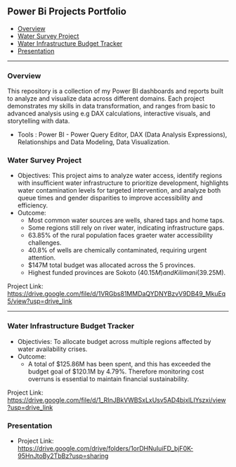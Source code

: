 ## Power Bi Projects Portfolio
- [Overview](#overview)
- [Water Survey Project](#water-survey-project)
- [Water Infrastructure Budget Tracker](#water-infrastructure-budget-tracker)
- [Presentation](#presentation)

---

### Overview
This repository is a collection of my Power BI dashboards and reports built to analyze and visualize data across different domains. Each project demonstrates my skills in data transformation, and ranges from basic to advanced analysis using e.g DAX calculations, interactive visuals, and storytelling with data.
- Tools : Power BI - Power Query Editor, DAX (Data Analysis Expressions), Relationships and Data Modeling, Data Visualization.

### Water Survey Project
- Objectives: This project aims to analyze water access, identify regions with insufficient water infrastructure to prioritize development, highlights water contamination levels for targeted intervention, and analyze both queue times and gender disparities to improve accessibility and efficiency.
- Outcome:
   * Most common water sources are wells, shared taps and home taps.
   * Some regions still rely on river water, indicating infrastructure gaps.
   * 63.85% of the rural population faces graeter water accessibility challenges.
   * 40.8% of wells are chemically contaminated, requiring urgent attention.
   * $147M total budget was allocated across the 5 provinces.
   * Highest funded provinces are Sokoto ($40.15M) and Kilimani ($39.25M).

Project Link: https://drive.google.com/file/d/1VRGbs81MMDaQYDNYBzvV9DB49_MkuEq5/view?usp=drive_link

---
### Water Infrastructure Budget Tracker
- Objectivies: To allocate budget across multiple regions affected by water availability crises.
- Outcome:
   * A total of $125.86M has been spent, and this has exceeded the budget goal of $120.1M by 4.79%. Therefore monitoring cost overruns is essential to maintain financial sustainability.
  
Project Link: https://drive.google.com/file/d/1_RInJBkVWBSxLxUsv5AD4bjxlLIYszxi/view?usp=drive_link


### Presentation
 * Project Link: https://drive.google.com/drive/folders/1orDHNuIuiFD_bjF0K-95HnJtoBy2TbBz?usp=sharing
